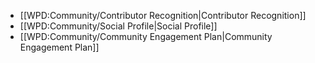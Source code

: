 * [[WPD:Community/Contributor Recognition|Contributor Recognition]]
* [[WPD:Community/Social Profile|Social Profile]]
* [[WPD:Community/Community Engagement Plan|Community Engagement Plan]]